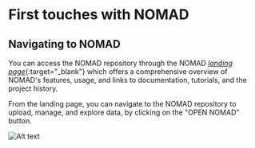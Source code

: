 <!-- ## First touches into NOMAD: This part is mainly copied from the NOMAD documentation-->

# First touches with NOMAD
## Navigating to NOMAD

You can access the NOMAD repository through the NOMAD [_landing page_](https://nomad-lab.eu/nomad-lab/){:target="_blank"} which offers a comprehensive overview of NOMAD's features, usage, and links to documentation, tutorials, and the project history.

From the landing page, you can navigate to the NOMAD repository to upload, manage, and explore data, by clicking on the "OPEN NOMAD" button. 

![Alt text](../Images/Navigating_to_NOMAD.gif)
